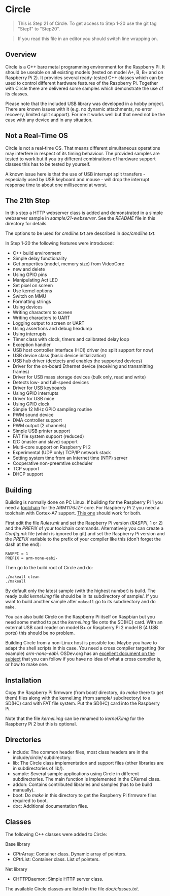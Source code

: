 Circle
======

> This is Step 21 of Circle. To get access to Step 1-20 use the git tag "Step1" to "Step20".

> If you read this file in an editor you should switch line wrapping on.

Overview
--------

Circle is a C++ bare metal programming environment for the Raspberry Pi. It should be useable on all existing models (tested on model A+, B, B+ and on Raspberry Pi 2). It provides several ready-tested C++ classes which can be used to control different hardware features of the Raspberry Pi. Together with Circle there are delivered some samples which demonstrate the use of its classes.

Please note that the included USB library was developed in a hobby project. There are known issues with it (e.g. no dynamic attachments, no error recovery, limited split support). For me it works well but that need not be the case with any device and in any situation.

Not a Real-Time OS
------------------

Circle is not a real-time OS. That means different simultaneous operations may interfere in respect of its timing behaviour. The provided samples are tested to work but if you try different combinations of hardware support classes this has to be tested by yourself.

A known issue here is that the use of USB interrupt split transfers - especially used by USB keyboard and mouse - will drop the interrupt response time to about one millisecond at worst.

The 21th Step
-------------

In this step a HTTP webserver class is added and demonstrated in a simple webserver sample in *sample/21-webserver*. See the *README* file in this directory for details.

The options to be used for *cmdline.txt* are described in *doc/cmdline.txt*.

In Step 1-20 the following features were introduced:

* C++ build environment
* Simple delay functionality
* Get properties (model, memory size) from VideoCore
* new and delete
* Using GPIO pins
* Manipulating Act LED
* Set pixel on screen
* Use kernel options
* Switch on MMU
* Formatting strings
* Using devices
* Writing characters to screen
* Writing characters to UART
* Logging output to screen or UART
* Using assertions and debug hexdump
* Using interrupts
* Timer class with clock, timers and calibrated delay loop
* Exception handler
* USB host controller interface (HCI) driver (no split support for now)
* USB device class (basic device initialization)
* USB hub driver (dectects and enables the supported devices)
* Driver for the on-board Ethernet device (receiving and transmitting frames)
* Driver for USB mass storage devices (bulk only, read and write)
* Detects low- and full-speed devices
* Driver for USB keyboards
* Using GPIO interrupts
* Driver for USB mice
* Using GPIO clock
* Simple 12 MHz GPIO sampling routine
* PWM sound device
* DMA controller support
* PWM output (2 channels)
* Simple USB printer support
* FAT file system support (reduced)
* I2C (master and slave) support
* Multi-core support on Raspberry Pi 2
* Experimental (UDP only) TCP/IP network stack
* Setting system time from an Internet time (NTP) server
* Cooperative non-preemtive scheduler
* TCP support
* DHCP support

Building
--------

Building is normally done on PC Linux. If building for the Raspberry Pi 1 you need a [toolchain](http://elinux.org/Rpi_Software#ARM) for the ARM1176JZF core. For Raspberry Pi 2 you need a toolchain with Cortex-A7 support. [This one](https://github.com/raspberrypi/tools/tree/master/arm-bcm2708/gcc-linaro-arm-linux-gnueabihf-raspbian-x64) should work for both.

First edit the file *Rules.mk* and set the Raspberry Pi version (*RASPPI*, 1 or 2) and the *PREFIX* of your toolchain commands. Alternatively you can create a *Config.mk* file (which is ignored by git) and set the Raspberry Pi version and the *PREFIX* variable to the prefix of your compiler like this (don't forget the dash at the end):

`RASPPI = 1`  
`PREFIX = arm-none-eabi-`

Then go to the build root of Circle and do:

`./makeall clean`  
`./makeall`

By default only the latest sample (with the highest number) is build. The ready build *kernel.img* file should be in its subdirectory of sample/. If you want to build another sample after `makeall` go to its subdirectory and do `make`.

You can also build Circle on the Raspberry Pi itself on Raspbian but you need some method to put the *kernel.img* file onto the SD(HC) card. With an external USB card reader on model B+ or Raspberry Pi 2 model B (4 USB ports) this should be no problem.

Building Circle from a non-Linux host is possible too. Maybe you have to adapt the shell scripts in this case. You need a cross compiler targetting (for example) *arm-none-eabi*. OSDev.org has an [excellent document on the subject](http://wiki.osdev.org/GCC_Cross-Compiler) that you can follow if you have no idea of what a cross compiler is, or how to make one.

Installation
------------

Copy the Raspberry Pi firmware (from boot/ directory, do *make* there to get them) files along with the kernel.img (from sample/ subdirectory) to a SD(HC) card with FAT file system. Put the SD(HC) card into the Raspberry Pi.

Note that the file *kernel.img* can be renamed to *kernel7.img* for the Raspberry Pi 2 but this is optional.

Directories
-----------

* include: The common header files, most class headers are in the include/circle/ subdirectory.
* lib: The Circle class implementation and support files (other libraries are in subdirectories of lib/).
* sample: Several sample applications using Circle in different subdirectories. The main function is implemented in the CKernel class.
* addon: Contains contributed libraries and samples (has to be build manually).
* boot: Do *make* in this directory to get the Raspberry Pi firmware files required to boot.
* doc: Additional documentation files.

Classes
-------

The following C++ classes were added to Circle:

Base library

* CPtrArray: Container class. Dynamic array of pointers.
* CPtrList: Container class. List of pointers.

Net library

* CHTTPDaemon: Simple HTTP server class.

The available Circle classes are listed in the file *doc/classes.txt*.

